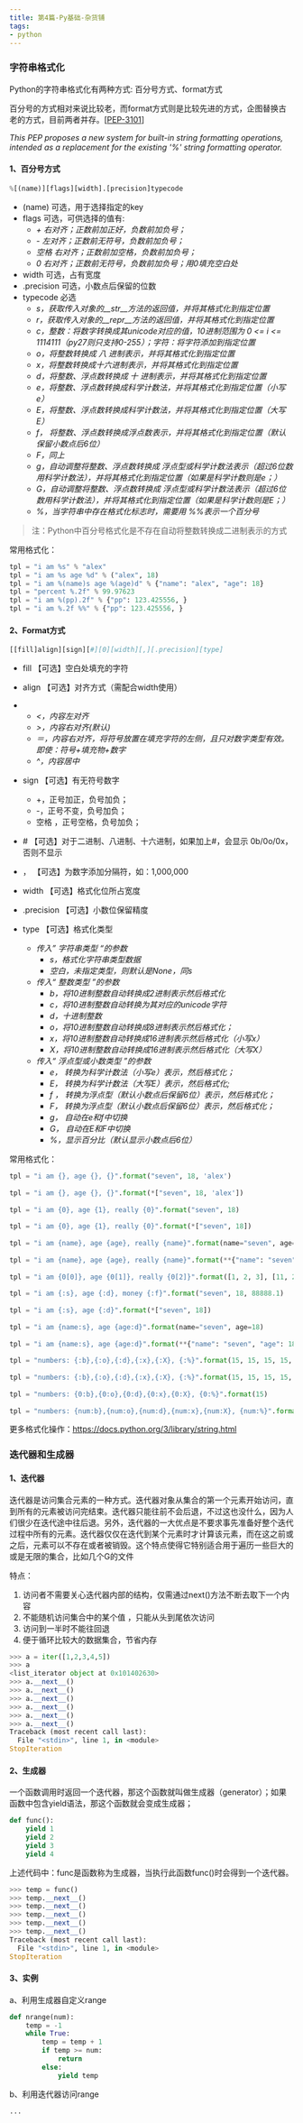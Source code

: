 ```yaml
---
title: 第4篇-Py基础-杂货铺
tags:
- python
---
```

### 字符串格式化

Python的字符串格式化有两种方式: 百分号方式、format方式

百分号的方式相对来说比较老，而format方式则是比较先进的方式，企图替换古老的方式，目前两者并存。[[PEP-3101](http://www.python.org/dev/peps/pep-3101/)]

*This PEP proposes a new system for built-in string formatting operations, intended as a replacement for the existing '%' string formatting operator.*

#### 1、百分号方式

```python
%[(name)][flags][width].[precision]typecode
```

<!-- more -->

- (name)      可选，用于选择指定的key
- flags          可选，可供选择的值有:
  - *+       右对齐；正数前加正好，负数前加负号；*
  - *-        左对齐；正数前无符号，负数前加负号；*
  - *空格    右对齐；正数前加空格，负数前加负号；*
  - *0        右对齐；正数前无符号，负数前加负号；用0填充空白处*
- width         可选，占有宽度
- .precision   可选，小数点后保留的位数
- typecode    必选
  - *s，获取传入对象的__str__方法的返回值，并将其格式化到指定位置*
  - *r，获取传入对象的__repr__方法的返回值，并将其格式化到指定位置*
  - *c，整数：将数字转换成其unicode对应的值，10进制范围为 0 <= i <= 1114111（py27则只支持0-255）；字符：将字符添加到指定位置*
  - *o，将整数转换成 八  进制表示，并将其格式化到指定位置*
  - *x，将整数转换成十六进制表示，并将其格式化到指定位置*
  - *d，将整数、浮点数转换成 十 进制表示，并将其格式化到指定位置*
  - *e，将整数、浮点数转换成科学计数法，并将其格式化到指定位置（小写e）*
  - *E，将整数、浮点数转换成科学计数法，并将其格式化到指定位置（大写E）*
  - *f， 将整数、浮点数转换成浮点数表示，并将其格式化到指定位置（默认保留小数点后6位）*
  - *F，同上*
  - *g，自动调整将整数、浮点数转换成 浮点型或科学计数法表示（超过6位数用科学计数法），并将其格式化到指定位置（如果是科学计数则是e；）*
  - *G，自动调整将整数、浮点数转换成 浮点型或科学计数法表示（超过6位数用科学计数法），并将其格式化到指定位置（如果是科学计数则是E；）*
  - *%，当字符串中存在格式化标志时，需要用 %%表示一个百分号*

> 注：Python中百分号格式化是不存在自动将整数转换成二进制表示的方式

常用格式化：

```python
tpl = "i am %s" % "alex"
tpl = "i am %s age %d" % ("alex", 18)
tpl = "i am %(name)s age %(age)d" % {"name": "alex", "age": 18}
tpl = "percent %.2f" % 99.97623
tpl = "i am %(pp).2f" % {"pp": 123.425556, }
tpl = "i am %.2f %%" % {"pp": 123.425556, }
```

#### 2、Format方式

```python
[[fill]align][sign][#][0][width][,][.precision][type]
```

- fill           【可选】空白处填充的字符

- align        【可选】对齐方式（需配合width使用）

- - *<，内容左对齐*
  - *>，内容右对齐(默认)*
  - *＝，内容右对齐，将符号放置在填充字符的左侧，且只对数字类型有效。 即使：符号+填充物+数字*
  - *^，内容居中*

- sign         【可选】有无符号数字

  - +，正号加正，负号加负；
  - -，正号不变，负号加负；
  - 空格 ，正号空格，负号加负；

- \#            【可选】对于二进制、八进制、十六进制，如果加上#，会显示 0b/0o/0x，否则不显示

- ，            【可选】为数字添加分隔符，如：1,000,000

- width       【可选】格式化位所占宽度

- .precision 【可选】小数位保留精度

- type         【可选】格式化类型

  - *传入” 字符串类型 “的参数*
    - *s，格式化字符串类型数据*
    - *空白，未指定类型，则默认是None，同s*
  - *传入“ 整数类型 ”的参数*
    - *b，将10进制整数自动转换成2进制表示然后格式化*
    - *c，将10进制整数自动转换为其对应的unicode字符*
    - *d，十进制整数*
    - *o，将10进制整数自动转换成8进制表示然后格式化；*
    - *x，将10进制整数自动转换成16进制表示然后格式化（小写x）*
    - *X，将10进制整数自动转换成16进制表示然后格式化（大写X）*
  - *传入“ 浮点型或小数类型 ”的参数*
    - *e， 转换为科学计数法（小写e）表示，然后格式化；*
    - *E， 转换为科学计数法（大写E）表示，然后格式化;*
    - *f ， 转换为浮点型（默认小数点后保留6位）表示，然后格式化；*
    - *F， 转换为浮点型（默认小数点后保留6位）表示，然后格式化；*
    - *g， 自动在e和f中切换*
    - *G， 自动在E和F中切换*
    - *%，显示百分比（默认显示小数点后6位）*

 常用格式化：

```python
tpl = "i am {}, age {}, {}".format("seven", 18, 'alex')
  
tpl = "i am {}, age {}, {}".format(*["seven", 18, 'alex'])
  
tpl = "i am {0}, age {1}, really {0}".format("seven", 18)
  
tpl = "i am {0}, age {1}, really {0}".format(*["seven", 18])
  
tpl = "i am {name}, age {age}, really {name}".format(name="seven", age=18)
  
tpl = "i am {name}, age {age}, really {name}".format(**{"name": "seven", "age": 18})
  
tpl = "i am {0[0]}, age {0[1]}, really {0[2]}".format([1, 2, 3], [11, 22, 33])
  
tpl = "i am {:s}, age {:d}, money {:f}".format("seven", 18, 88888.1)
  
tpl = "i am {:s}, age {:d}".format(*["seven", 18])
  
tpl = "i am {name:s}, age {age:d}".format(name="seven", age=18)
  
tpl = "i am {name:s}, age {age:d}".format(**{"name": "seven", "age": 18})
 
tpl = "numbers: {:b},{:o},{:d},{:x},{:X}, {:%}".format(15, 15, 15, 15, 15, 15.87623, 2)
 
tpl = "numbers: {:b},{:o},{:d},{:x},{:X}, {:%}".format(15, 15, 15, 15, 15, 15.87623, 2)
 
tpl = "numbers: {0:b},{0:o},{0:d},{0:x},{0:X}, {0:%}".format(15)
 
tpl = "numbers: {num:b},{num:o},{num:d},{num:x},{num:X}, {num:%}".format(num=15)
```

更多格式化操作：https://docs.python.org/3/library/string.html

### 迭代器和生成器

#### 1、迭代器

迭代器是访问集合元素的一种方式。迭代器对象从集合的第一个元素开始访问，直到所有的元素被访问完结束。迭代器只能往前不会后退，不过这也没什么，因为人们很少在迭代途中往后退。另外，迭代器的一大优点是不要求事先准备好整个迭代过程中所有的元素。迭代器仅仅在迭代到某个元素时才计算该元素，而在这之前或之后，元素可以不存在或者被销毁。这个特点使得它特别适合用于遍历一些巨大的或是无限的集合，比如几个G的文件

特点：

1. 访问者不需要关心迭代器内部的结构，仅需通过next()方法不断去取下一个内容
2. 不能随机访问集合中的某个值 ，只能从头到尾依次访问
3. 访问到一半时不能往回退
4. 便于循环比较大的数据集合，节省内存

```python
>>> a = iter([1,2,3,4,5])
>>> a
<list_iterator object at 0x101402630>
>>> a.__next__()
>>> a.__next__()
>>> a.__next__()
>>> a.__next__()
>>> a.__next__()
>>> a.__next__()
Traceback (most recent call last):
  File "<stdin>", line 1, in <module>
StopIteration
```

#### 2、生成器

一个函数调用时返回一个迭代器，那这个函数就叫做生成器（generator）；如果函数中包含yield语法，那这个函数就会变成生成器；

```python
def func():
    yield 1
    yield 2
    yield 3
    yield 4
```

上述代码中：func是函数称为生成器，当执行此函数func()时会得到一个迭代器。

```python
>>> temp = func()
>>> temp.__next__()
>>> temp.__next__()
>>> temp.__next__()
>>> temp.__next__()
>>> temp.__next__()
Traceback (most recent call last):
  File "<stdin>", line 1, in <module>
StopIteration
```

#### 3、实例

a、利用生成器自定义range

```python
def nrange(num):
    temp = -1
    while True:
        temp = temp + 1
        if temp >= num:
            return
        else:
            yield temp
```

b、利用迭代器访问range

```python
...
```